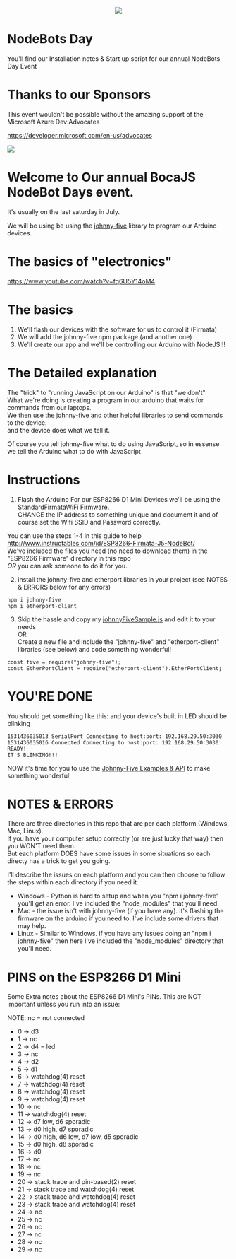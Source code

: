 <p align="center">
  <img src="http://nodebots.io/img/equation.png">
</p>

<h1>NodeBots Day</h1>
You'll find our Installation notes &amp; Start up script for our annual NodeBots Day Event

# Thanks to our Sponsors 
This event wouldn't be possible without the amazing support of the Microsoft Azure Dev Advocates

https://developer.microsoft.com/en-us/advocates

<a href="https://twitter.com/azureadvocates"><img src="https://pbs.twimg.com/profile_images/895974253593583617/AWBCJfZW_400x400.jpg"></a>


# Welcome to Our annual BocaJS NodeBot Days event.

It's usually on the last saturday in July.

We will be using be using the [johnny-five](http://johnny-five.io/) library to program our Arduino devices.

# The basics of "electronics" 
https://www.youtube.com/watch?v=fq6U5Y14oM4

# The basics
1) We'll flash our devices with the software for us to control it (Firmata)
2) We will add the johnny-five npm package (and another one)
3) We'll create our app and we'll be controlling our Arduino with NodeJS!!!

# The Detailed explanation

The "trick" to "running JavaScript on our Arduino" is that "we don't"<br/>
What we're doing is creating a program in our arduino that waits for commands from our laptops.<br/>
We then use the johnny-five and other helpful libraries to send commands to the device.<br/>
and the device does what we tell it.<br/>

Of course you tell johnny-five what to do using JavaScript, so in essense we tell the Arduino what to do with JavaScript

# Instructions

1) Flash the Arduino
For our ESP8266 D1 Mini Devices we'll be using the StandardFirmataWiFi Firmware.<br/>
CHANGE the IP address to something unique and document it and of course set the Wifi SSID and Password correctly.<br/>

You can use the steps 1-4 in this guide to help http://www.instructables.com/id/ESP8266-Firmata-J5-NodeBot/<br/>
We've included the files you need (no need to download them) in the "ESP8266 Firmware" directory in this repo<br/>
*OR* you can ask someone to do it for you. <br/>

2) install the johnny-five and etherport libraries in your project (see NOTES & ERRORS below for any errors)
```
npm i johnny-five
npm i etherport-client
```

3) Skip the hassle and copy my [johnnyFiveSample.js](https://raw.githubusercontent.com/bocajs/NodeBotDays/master/johnnyFiveSample.js) and edit it to your needs <br/>
OR <br/>
Create a new file and include the "johnny-five" and "etherport-client" libraries (see below) and code something wonderful!
```
const five = require("johnny-five"); 
const EtherPortClient = require("etherport-client").EtherPortClient;
```


# YOU'RE DONE
You should get something like this: and your device's built in LED should be blinking
```
1531436035013 SerialPort Connecting to host:port: 192.168.29.50:3030
1531436035016 Connected Connecting to host:port: 192.168.29.50:3030
READY!
IT'S BLINKING!!!
```
NOW it's time for you to use the [Johnny-Five Examples & API](http://johnny-five.io/examples/) to make something wonderful!

# NOTES & ERRORS
There are three directories in this repo that are per each platform (Windows, Mac, Linux).<br/>
If you have your computer setup correctly (or are just lucky that way) then you WON'T need them.<br/>
But each platform DOES have some issues in some situations so each directy has a trick to get you going.<br/>

I'll describe the issues on each platform and you can then choose to follow the steps within each directory if you need it.
- Windows - Python is hard to setup and when you "npm i johnny-five" you'll get an error. I've included the "node_modules" that you'll need.
- Mac - the issue isn't with johnny-five (if you have any). it's flashing the firmware on the arduino if you need to. I've include some drivers that may help.
- Linux - Similar to Windows. if you have any issues doing an "npm i johnny-five" then here I've included the "node_modules" directory that you'll need.


# PINS on the ESP8266 D1 Mini 
Some Extra notes about the ESP8266 D1 Mini's PINs. This are NOT important unless you run into an issue:<br/>

NOTE: nc = not connected<br/>

- 0 -> d3
- 1 -> nc
- 2 -> d4 = led
- 3 -> nc
- 4 -> d2
- 5 -> d1
- 6 -> watchdog(4) reset
- 7 -> watchdog(4) reset
- 8 -> watchdog(4) reset
- 9 -> watchdog(4) reset
- 10 -> nc
- 11 -> watchdog(4) reset
- 12 -> d7 low, d6 sporadic
- 13 -> d0 high, d7 sporadic
- 14 -> d0 high, d6 low, d7 low, d5 sporadic
- 15 -> d0 high, d8 sporadic
- 16 -> d0
- 17 -> nc
- 18 -> nc
- 19 -> nc
- 20 -> stack trace and pin-based(2) reset
- 21 -> stack trace and watchdog(4) reset
- 22 -> stack trace and watchdog(4) reset
- 23 -> stack trace and watchdog(4) reset
- 24 -> nc
- 25 -> nc
- 26 -> nc
- 27 -> nc
- 28 -> nc
- 29 -> nc
